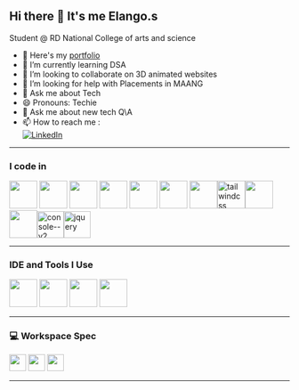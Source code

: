 ## Hi there 👋 It's me Elango.s

Student  @ RD National College of arts and science
- 🔭 Here's my [portfolio](https://elangos.web.app/)                                                 
- 🌱 I’m currently learning DSA
- 👯 I’m looking to collaborate on 3D animated websites
- 🤔 I’m looking for help with Placements in MAANG
- 💬 Ask me about Tech
-  😄 Pronouns: Techie
 - 💬 Ask me about new tech Q\A
- 📫 How to reach me :<br/>
[![LinkedIn](https://img.shields.io/badge/LinkedIn-0077B5?style=for-the-badge&logo=linkedin&logoColor=white)](https://www.linkedin.com/in/elango-s-elango/)
---

### I code in
<img height="50" width="50" src="https://img.icons8.com/color/48/000000/python.png" />  <img height="50" width="50" src="https://img.icons8.com/color/48/000000/java-coffee-cup-logo.png" /> <img height="50" width="50" src="https://img.icons8.com/color/48/000000/html-5.png" /> <img height="50" width="50" src="https://img.icons8.com/color/48/000000/css3.png" /> <img height="50" width="50" src="https://img.icons8.com/color/48/000000/sass.png"/> <img height="50" width="50" src="https://img.icons8.com/color/48/000000/bootstrap.png" />
<img height="50" width="50" src="https://img.icons8.com/color/48/000000/javascript.png"/><img width="50" height="50" src="https://img.icons8.com/color/50/tailwindcss.png" alt="tailwindcss"/><img height="50" width="50" src="https://img.icons8.com/color/48/000000/react-native.png"/><img height="50" width="50" src="https://img.icons8.com/color/48/000000/mongodb.png"/><img width="48" height="48" src="https://img.icons8.com/doodle/48/console--v2.png" alt="console--v2"/><img width="48" height="48" src="https://img.icons8.com/deco/48/jquery.png" alt="jquery"/>
 - -- -
### IDE and Tools I Use
<img height="50" width="50" src="https://img.icons8.com/color/48/000000/visual-studio-code-2019.png"/> <img height="50" width="50" src="https://img.icons8.com/color/50/000000/git.png"/>   <img height="50" src="https://img.icons8.com/color/480/null/notion--v1.png" /> <img height="50" src="https://img.shields.io/badge/Netlify-00C7B7?style=for-the-badge&logo=netlify&logoColor=white"/> 
- - - -
### 💻 Workspace Spec
 <img height="30" src="https://img.shields.io/badge/mac%20os-000000?style=for-the-badge&logo=apple&logoColor=white"/>  <img height="30" src="https://img.shields.io/badge/Ubuntu-E95420?style=for-the-badge&logo=ubuntu&logoColor=white"/>  <img height="30" src="https://img.shields.io/badge/Windows-0078D6?style=for-the-badge&logo=windows&logoColor=white"/> 
 - -- -
